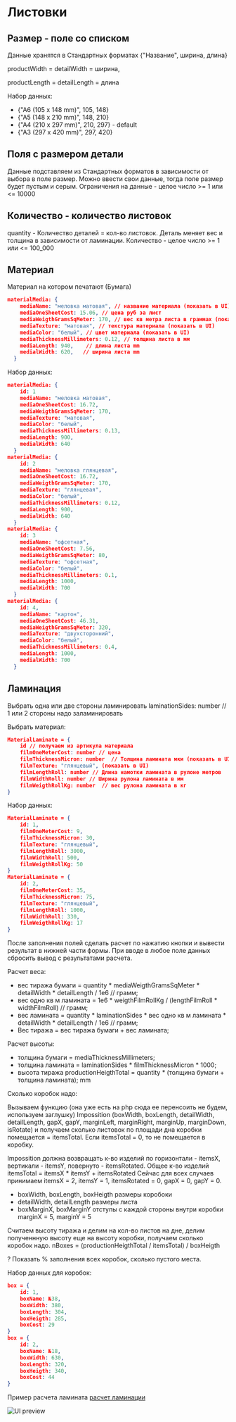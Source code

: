 # Листовки

## Размер - поле со списком

Данные хранятся в Стандартных форматах {"Название", ширина, длина}

productWidth = detailWidth = ширина,

productLength = detailLength = длина

Набор данных:

- {"A6 (105 x 148 mm)", 105, 148}
- {"A5 (148 x 210 mm)", 148, 210}
- {"A4 (210 x 297 mm)", 210, 297} - default
- {"A3 (297 x 420 mm)", 297, 420}

## Поля с размером детали

Данные подставляем из Стандартных форматов в зависимости от выбора в поле размер.
Можно ввести свои данные, тогда поле размер будет пустым и серым.
Ограничения на данные - целое число >= 1 или <= 10000

## Количество - количество листовок

quantity - Количество деталей = кол-во листовок. Деталь меняет вес и толщина в зависимости от ламинации.
Количество - целое число >= 1 или <= 100_000

## Материал

Материал на котором печатают (Бумага)
```json
materialMedia: {
    mediaName: "меловка матовая", // название материала (показать в UI)
    mediaOneSheetCost: 15.06, // цена руб за лист
    mediaWeigthGramsSqMeter: 170, // вес кв метра листа в граммах (показать в UI)
    mediaTexture: "матовая", // текстура материала (показать в UI)
    mediaColor: "белый", // цвет материала (показать в UI)
    mediaThicknessMillimeters: 0.12, // толщина листа в мм
    mediaLength: 940,    // длина листа mm
    medialWidth: 620,   // ширина листа mm
  }
```

Набор данных:

```json
materialMedia: {
    id: 1
    mediaName: "меловка матовая",
    mediaOneSheetCost: 16.72,
    mediaWeigthGramsSqMeter: 170,
    mediaTexture: "матовая",
    mediaColor: "белый",
    mediaThicknessMillimeters: 0.13,
    mediaLength: 900,  
    medialWidth: 640
  }
materialMedia: {
    id: 2
    mediaName: "меловка глянцевая",
    mediaOneSheetCost: 16.72,
    mediaWeigthGramsSqMeter: 170,
    mediaTexture: "глянцевая",
    mediaColor: "белый",
    mediaThicknessMillimeters: 0.12,
    mediaLength: 900,  
    medialWidth: 640
  }
materialMedia: {
    id: 3
    mediaName: "офсетная",
    mediaOneSheetCost: 7.56,
    mediaWeigthGramsSqMeter: 80,
    mediaTexture: "офсетная",
    mediaColor: "белый",
    mediaThicknessMillimeters: 0.1,
    mediaLength: 1000,  
    medialWidth: 700
  }
materialMedia: {
    id: 4,
    mediaName: "картон",
    mediaOneSheetCost: 46.31,
    mediaWeigthGramsSqMeter: 320,
    mediaTexture: "двухсторонний",
    mediaColor: "белый",
    mediaThicknessMillimeters: 0.4,
    mediaLength: 1000,  
    medialWidth: 700
  }

```
## Ламинация

Выбрать одна или две стороны ламинировать
laminationSides: number // 1 или 2 стороны надо заламинировать

Выбрать материал:
```json
MaterialLaminate = {
    id // получаем из артикула материала
    filmOneMeterCost: number // цена
    filmThicknessMicron: number  // Толщина ламината мкм (показать в UI)
    filmTexture: "глянцевый", (показать в UI)
    filmLengthRoll: number // Длина намотки ламината в рулоне метров
    filmWidthRoll: number // Ширина рулона ламината в мм
    filmWeigthRollKg: number  // вес рулона ламината в кг
}
```

Набор данных:

```json
MaterialLaminate = {
    id: 1,
    filmOneMeterCost: 9,
    filmThicknessMicron: 30,
    filmTexture: "глянцевый",
    filmLengthRoll: 3000,
    filmWidthRoll: 500,
    filmWeigthRollKg: 50
}
MaterialLaminate = {
    id: 2,
    filmOneMeterCost: 35,
    filmThicknessMicron: 75,
    filmTexture: "глянцевый",
    filmLengthRoll: 1000,
    filmWidthRoll: 330,
    filmWeigthRollKg: 17
}
```

После заполнения полей сделать расчет по нажатию кнопки и вывести результат в нижней части формы. При вводе в любое поле данных сбросить вывод с результатами расчета.

Расчет веса:

- вес тиража бумаги = quantity * mediaWeigthGramsSqMeter * detailWidth * detailLength / 1e6  // грамм;
- вес одно кв м ламината = 1e6 * weigthFilmRollKg / (lengthFilmRoll * widthFilmRoll)  // грамм;
- вес ламината = quantity * laminationSides * вес одно кв м ламината * detailWidth * detailLength / 1e6 // грамм;
- Вес тиража = вес тиража бумаги + вес ламината;

Расчет высоты:

- толщина бумаги = mediaThicknessMillimeters;
- толщина ламината = laminationSides * filmThicknessMicron * 1000;
- высота тиража productionHeigthTotal = quantity * (толщина бумаги + толщина ламината); mm

Сколько коробок надо:

Вызываем функцию (она уже есть на php сюда ее перенсоить не будем, используем заглушку) Impossition (boxWidth, boxLength, detailWidth, detailLength, gapX, gapY, marginLeft, marginRight, marginUp, marginDown, isRotate) и получаем сколько листовок по площади дна коробки помещается = itemsTotal. Если itemsTotal = 0, то не помещается в коробку.

Impossition должна возвращать к-во изделий по горизонтали - itemsX, вертикали - itemsY, повернуто - itemsRotated.
Общее к-во изделий itemsTotal = itemsX * itemsY + itemsRotated
Сейчас для всех случаев принимаем itemsX = 2, itemsY = 1, itemsRotated = 0, gapX = 0, gapY = 0.

- boxWidth, boxLength, boxHeigth размеры коробоки
- detailWidth, detailLength размеры листа
- boxMarginX, boxMarginY отступы с каждой стороны внутри коробки marginX = 5, marginY = 5

Считаем высоту тиража и делим на кол-во листов на дне, делим полученнную высоту еще на высоту коробки, получаем сколько коробок надо.
nBoxes = (productionHeigthTotal / itemsTotal) / boxHeigth

? Показать % заполнения всех коробок, сколько пустого места.

Набор данных для коробок:

```json
box = {
    id: 1,
    boxName: №38,
    boxWidth: 380,
    boxLength: 304,
    boxHeigth: 285,
    boxCost: 29
}
box = {
    id: 2,
    boxName: №18,
    boxWidth: 630,
    boxLength: 320,
    boxHeigth: 340,
    boxCost: 44
}
```

Пример расчета ламината [расчет ламинации](../../src/processes/ProcessLamination.ts)

![UI preview](../../img/preview/2024-02-13_14-06-52.png)